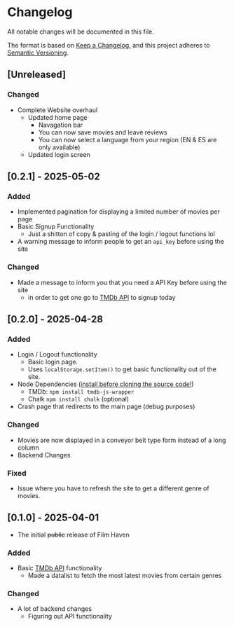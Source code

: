 # Changelog
All notable changes will be documented in this file.

The format is based on [Keep a Changelog](https://keepachangelog.com/en/1.0.0/),
and this project adheres to [Semantic Versioning](https://semver.org/spec/v2.0.0.html).

## [Unreleased]
### Changed
- Complete Website overhaul
    - Updated home page
        - Navagation bar
        - You can now save movies and leave reviews
        - You can now select a language from your region (EN & ES are only available)
    - Updated login screen

## [0.2.1] - 2025-05-02
### Added
- Implemented pagination for displaying a limited number of movies per page
- Basic Signup Functionality
    - Just a shitton of copy & pasting of the login / logout functions lol
- A warning message to inform people to get an ``api_key`` before using the site
### Changed
- Made a message to inform you that you need a API Key before using the site
    - in order to get one go to [TMDb API](https://developer.themoviedb.org/docs/getting-started) to signup today
    
## [0.2.0] - 2025-04-28
### Added
- Login / Logout functionality
    - Basic login page.
    - Uses ``localStorage.setItem()`` to get basic functionality out of the site.
- Node Dependencies ([install before cloning the source code!](https://nodejs.org/en/download))
    - TMDb: ``npm install tmdb-js-wrapper``
    - Chalk ``npm install chalk`` (optional)
- Crash page that redirects to the main page (debug purposes)
### Changed
- Movies are now displayed in a conveyor belt type form instead of a long column
- Backend Changes
### Fixed
-  Issue where you have to refresh the site to get a different genre of movies.

## [0.1.0] - 2025-04-01
- The initial ~~public~~ release of Film Haven
### Added
- Basic [TMDb API](https://developer.themoviedb.org/docs/getting-started) functionality
    - Made a datalist to fetch the most latest movies from certain genres
### Changed
- A lot of backend changes
    - Figuring out API functionality
